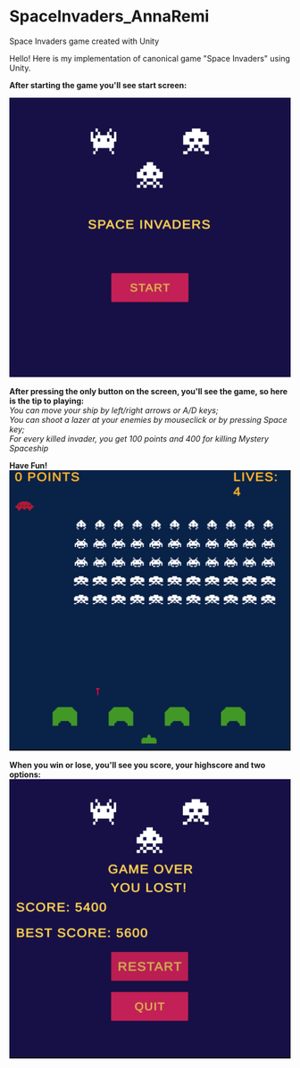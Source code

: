 # SpaceInvaders_AnnaRemi
Space Invaders game created with Unity 

Hello! 
Here is my implementation of canonical game "Space Invaders" using Unity. 

**After starting the game you'll see start screen:**

![alt text](https://github.com/AnnaRemi/SpaceInvaders_AnnaRemi/blob/main/StartScreen.png)

**After pressing the only button on the screen, you'll see the game, so here is the tip to playing:** <br />
*You can move your ship by left/right arrows or A/D keys;* <br />
*You can shoot a lazer at your enemies by mouseclick or by pressing Space key;* <br />
*For every killed invader, you get 100 points and 400 for killing Mystery Spaceship* <br />

**Have Fun!** 
![alt text](https://github.com/AnnaRemi/SpaceInvaders_AnnaRemi/blob/main/GameScreen.png)

**When you win or lose, you'll see you score, your highscore and two options:**
![alt text](https://github.com/AnnaRemi/SpaceInvaders_AnnaRemi/blob/main/EndScreen.png)
